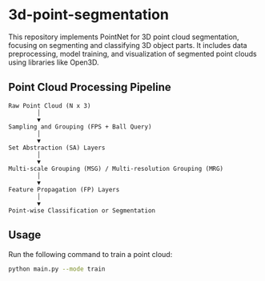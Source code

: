 # 3d-point-segmentation
This repository implements PointNet for 3D point cloud segmentation, focusing on segmenting and classifying 3D object parts. It includes data preprocessing, model training, and visualization of segmented point clouds using libraries like Open3D.

## Point Cloud Processing Pipeline

```
Raw Point Cloud (N x 3)
        │
        ▼
Sampling and Grouping (FPS + Ball Query)
        │
        ▼
Set Abstraction (SA) Layers
        │
        ▼
Multi-scale Grouping (MSG) / Multi-resolution Grouping (MRG)
        │
        ▼
Feature Propagation (FP) Layers
        │
        ▼
Point-wise Classification or Segmentation
```


## Usage

Run the following command to train a point cloud:

```bash
python main.py --mode train


